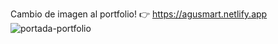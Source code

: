 Cambio de imagen al portfolio!
👉
https://agusmart.netlify.app
![portada-portfolio](https://user-images.githubusercontent.com/73372215/156048011-29593c9b-ad08-48ab-8eda-aaca619f23c7.png)

